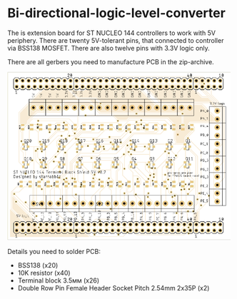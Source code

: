 # Bi-directional-logic-level-converter

The is extension board for ST NUCLEO 144 controllers to work with 5V periphery. There are twenty 5V-tolerant pins, that connected to controller via BSS138 MOSFET. There are also twelve pins with 3.3V logic only.  

There are all gerbers you need to manufacture PCB in the zip-archive. 

<img src="gerber.png" width="500" />

Details you need to solder PCB:

- BSS138 (x20)
- 10K resistor (x40)
- Terminal block 3.5мм (x26)
- Double Row Pin Female Header Socket Pitch 2.54mm 2x35P (x2)
